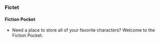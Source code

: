 ### Fictet
#### Fiction Pocket
- Need a place to store all of your favorite characters?
Welcome to the Fiction Pocket.
